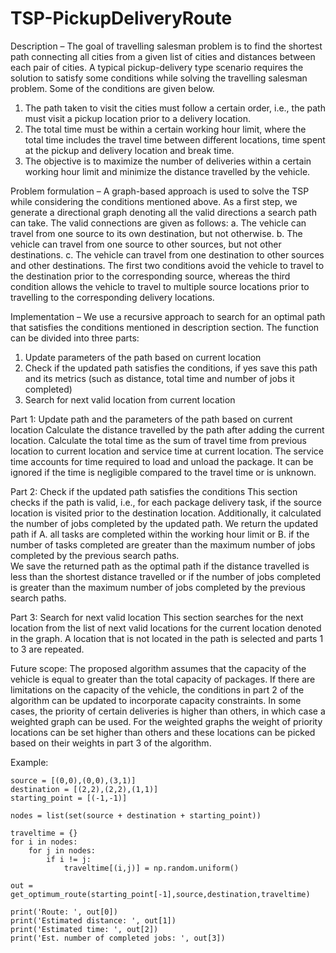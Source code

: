 # TSP-PickupDeliveryRoute

Description – The goal of travelling salesman problem is to find the shortest path connecting all cities from a given list of cities and distances between each pair of cities. A typical pickup-delivery type scenario requires the solution to satisfy some conditions while solving the travelling salesman problem. Some of the conditions are given below.
1. The path taken to visit the cities must follow a certain order, i.e., the path must visit a pickup location prior to a delivery location. 
2. The total time must be within a certain working hour limit, where the total time includes the travel time between different locations, time spent at the pickup and delivery location and break time.
3. The objective is to maximize the number of deliveries within a certain working hour limit and minimize the distance travelled by the vehicle.

Problem formulation –
A graph-based approach is used to solve the TSP while considering the conditions mentioned above. As a first step, we generate a directional graph denoting all the valid directions a search path can take. The valid connections are given as follows:
a. The vehicle can travel from one source to its own destination, but not otherwise.
b. The vehicle can travel from one source to other sources, but not other destinations.
c. The vehicle can travel from one destination to other sources and other destinations.
The first two conditions avoid the vehicle to travel to the destination prior to the corresponding source, whereas the third condition allows the vehicle to travel to multiple source locations prior to travelling to the corresponding delivery locations. 

Implementation –
We use a recursive approach to search for an optimal path that satisfies the conditions mentioned in description section. The function can be divided into three parts:
1. Update parameters of the path based on current location
2. Check if the updated path satisfies the conditions, if yes save this path and its metrics (such as distance, total time and number of jobs it completed)
3. Search for next valid location from current location

Part 1: Update path and the parameters of the path based on current location 
Calculate the distance travelled by the path after adding the current location.
Calculate the total time as the sum of travel time from previous location to current location and service time at current location. The service time accounts for time required to load and unload the package. It can be ignored if the time is negligible compared to the travel time or is unknown.

Part 2: Check if the updated path satisfies the conditions 
This section checks if the path is valid, i.e., for each package delivery task, if the source location is visited prior to the destination location.
Additionally, it calculated the number of jobs completed by the updated path. We return the updated path if 
A. all tasks are completed within the working hour limit or B. if the number of tasks completed are greater than the maximum number of jobs completed by the previous search paths.  
We save the returned path as the optimal path if the distance travelled is less than the shortest distance travelled or if the number of jobs completed is greater than the maximum number of jobs completed by the previous search paths.

Part 3: Search for next valid location
This section searches for the next location from the list of next valid locations for the current location denoted in the graph. A location that is not located in the path is selected and parts 1 to 3 are repeated.

Future scope:
The proposed algorithm assumes that the capacity of the vehicle is equal to greater than the total capacity of packages. If there are limitations on the capacity of the vehicle, the conditions in part 2 of the algorithm can be updated to incorporate capacity constraints. In some cases, the priority of certain deliveries is higher than others, in which case a weighted graph can be used. For the weighted graphs the weight of priority locations can be set higher than others and these locations can be picked based on their weights in part 3 of the algorithm.

Example:
```
source = [(0,0),(0,0),(3,1)] 
destination = [(2,2),(2,2),(1,1)]
starting_point = [(-1,-1)]

nodes = list(set(source + destination + starting_point))

traveltime = {}
for i in nodes:
	for j in nodes:	
		if i != j:
			traveltime[(i,j)] = np.random.uniform()
		
out = get_optimum_route(starting_point[-1],source,destination,traveltime)

print('Route: ', out[0])
print('Estimated distance: ', out[1])
print('Estimated time: ', out[2])
print('Est. number of completed jobs: ', out[3])

```
